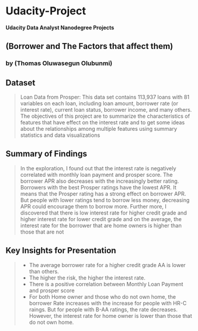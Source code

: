 # Udacity-Project
**Udacity Data Analyst Nanodegree Projects**

## (Borrower and The Factors that affect them)
### by (Thomas Oluwasegun Olubunmi)



## Dataset

> Loan Data from Prosper: This data set contains 113,937 loans with 81 variables on each loan, including loan amount, borrower rate (or interest rate), current loan status, borrower income, and many others. The objectives of this project are to summarize the characteristics of features that have effect on the interest rate and to get some ideas about the relationships among multiple features using summary statistics and data visualizations


## Summary of Findings

> In the exploration, I found out that the interest rate is negatively correlated with monthly loan payment and prosper score. The borrower APR also decreases with the increasingly better rating. Borrowers with the best Prosper ratings have the lowest APR. It means that the Prosper rating has a strong effect on borrower APR. But people with lower ratings tend to borrow less money, decreasing APR could encourage them to borrow more.
Further more, I discovered that there is low interest rate for higher credit grade and higher interest rate for lower credit grade and on the average, the interest rate for the borrower that are home owners is higher than those that are not



## Key Insights for Presentation
> * The average borrower rate for a higher credit grade AA is lower than others.
> * The higher the risk, the higher the interest rate.
> * There is a positive correlation between Monthly Loan Payment and prosper score
> * For both Home owner and those who do not own home, the borrower Rate increases with the increase for people with HR-C raings. But for people with B-AA ratings, the rate decreases. However, the interest rate for home owner is lower than those that do not own home.


